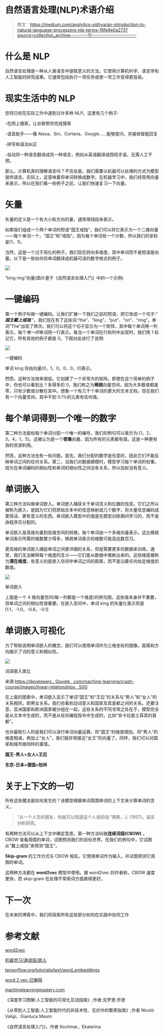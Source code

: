 # 自然语言处理(NLP)术语介绍

> 原文：<https://medium.com/analytics-vidhya/an-introduction-to-natural-language-processing-nlp-terms-f8fe9e0a273?source=collection_archive---------11----------------------->

# **什么是 NLP**

自然语言处理是一种从人类语言中提取意义的方法。它使用计算机科学、语言学和人工智能的研究成果。它通常包括执行一项任务或使一项工作变得更容易。

# **现实生活中的 NLP**

您将已经在实际工作中遇到过许多种 NLP。这里有几个例子:

-在网上搜索，让谷歌帮你完成搜索

-语音助手——像 Alexa、Siri、Cortana、Google……能够提问，并接收智能回复

-拼写和语法纠正

-自动将一种语言翻译成另一种语言，例如从英语翻译成西班牙语，无需人工干预。

那么，计算机真的理解语言吗？不完全是。我们需要以机器可以处理的方式为模型提供语言。实际上，这意味着将单词转换成数字。在机器学习中，我们经常用向量来表示，所以在我们看一些例子之前，让我们快速复习一下向量。

# **矢量**

矢量的定义是一个有大小和方向的量，通常用线段来表示。

如果我们组成一个两个单词的短语“国王戒指”，我们可以将它表示为一个二维向量——每个单词一个，“国王”和“戒指”。因为每个单词有一个计数，所以我们的坐标是(1，1)。

当然，这是一个过于简化的例子。我们现在转向多维度，其中单词而不是短语是向量。以下是一些如何将单词翻译成机器可读的数字格式的例子。

![](img/55260abade0a63940d46552ef52908b8.png)

“king ring”向量(图片基于《自然语言处理入门》中的一个示例)

# **一键编码**

第一个例子叫做一键编码。让我们扩展一下我们之前的短语，把它改成一个句子:“ ***国王戴上戒指*** ”。我们现在有了这些词:“the”、“king”、“put”、“on”、“ring”。单词“The”出现了两次。我们可以将这个句子显示为一个矩阵，其中每个单词用一列表示，每个*唯一的*单词用一行表示。每当一个单词在行和列中出现时，我们用 1 标记它，所有其他的例子都是 0。下图对此进行了说明:

![](img/33223b8c3092eb41d1f3131b4ba5581f.png)

一键编码

单词 king 将由向量[0，1，0，0，0，0]表示。

然而，这种方法效率很低。它创建了一个非常大的矩阵。即使在这个简单的例子中，你也可以看到比 1 多得多的 0。我们称之为**稀疏**向量空间，因为大多数值都是零，只有少数值分散在其中。想象一个有几千个单词的更大的文本文档，现在我们有一个向量空间，其中不到 0.1%的元素有任何值。

# **每个单词得到一个唯一的数字**

第二种方法是给每个单词分配一个唯一的编号。我们的例句可以表示为:[1，2，3，4，1，5]。这被认为是一个**密集**向量，因为所有的元素都有值。这是一种更有效的资源利用。

然而，这种方法也有一些问题。首先，我们分配的数字是任意的，因此它们不能反映单词之间的任何关系。第二，当我们对数据建模时，模型学习每个单词的权重。因为在单词编码的相似性和单词的相似性之间没有关系，所以加权没有意义。

# **单词嵌入**

第三种方法叫做单词嵌入。单词嵌入捕获关于单词含义和位置的信息。它们之所以被称为嵌入，是因为它们将原始文本中的信息映射成几个数字，将大量信息编码成更简洁、更有意义的东西。单词嵌入模型中的值是在模型训练期间学习的，而不是由程序员分配的。

单词嵌入是高维向量到低维空间的转换。每个单词由一个多维向量表示。这比稀疏单词表示所需的维数要少得多，稀疏单词表示的维数可能高达数百万。

更高维的单词嵌入捕捉单词之间更详细的关系，但是需要更多的数据来训练。通常，我们无法解释每个维度的含义——它们是从数据中推断出来的。这些维度被称为**潜在维度**。有意义的是嵌入空间中单词之间的距离，而不是沿着任何给定维度的数值。

![](img/74e2f5f922fe4507103c5af02e44cbd8.png)

单词嵌入

上面是一个 4 维向量空间(每一列都是一个维度)的例句图。这些值本身并不重要，但单词之间的相似性很重要。在嵌入空间中，单词 king 的矢量化表示将是[1.1，-1.0，-0.8，-0.1]

# **单词嵌入可视化**

为了帮助说明单词嵌入的概念，我们可以使用单词作为三维坐标的图像。距离和方向揭示了词的意义和相似性。

![](img/073afea8529b21d5049132d34a5b3995.png)

词语嵌入类比

来源:[https://developers . Google . com/machine-learning/crash-course/images/linear-relationships . SVG](https://developers.google.com/machine-learning/crash-course/images/linear-relationships.svg)

在上面的图表中，单词嵌入显示了单词“国王”和“王后”的关系与“男人”和“女人”的关系相同，即男女关系。我们也看到动词意义和国家及其首都之间的关系。还要注意，亚洲国家和欧洲国家被分组在一起。这些关系的不同寻常之处在于，模型完全是从文本中生成的，而不是从任何编程指令中生成的，比如“安卡拉是土耳其的首都”。

也许最吸引人的是我们可以进行单词向量运算。将“国王”的维度相加，将“男人”的维度相减，再加上“女人”，我们就非常接近“女王”的向量了。同样，我们可以对国家和城市做同样的事情。

**国王-男人+女人=王后**

**东京-日本+德国=柏林**

# **关于上下文的一切**

所有这些魔法是如何发生的？该模型根据单词周围单词的上下文来计算单词的含义。

> "从一个人交的朋友，你就可以知道这个人说的话."弗斯，J. (1957)。语言分析研究。

有两种方法可以从上下文中确定意思。第一种方法叫做**连续词袋(CBOW)** 。CBOW 查看周围的单词，试图预测我们的目标世界。在我们的例句中，它试图从“戴上戒指”来预测“国王”。

**Skip-gram** 的工作方式与 CBOW 相反。它使用单词作为输入，并试图预测它周围的单词。

这两种方法都在 **word2vec** 模型中使用。据 word2vec 的作者称，CBOW 速度更快，而 skip-gram 在处理不常用词方面做得更好。

# **下一次**

在未来的博客中，我们将探索所有这些部分如何在实践中协同工作

# **参考文献**

[word2vec](https://code.google.com/archive/p/word2vec/)

[机器学习/速成班/嵌入](https://developers.google.com/machine-learning/crash-course/embeddings/video-lecture)

[tensorflow.org/tutorials/text/word_embeddings](https://www.tensorflow.org/tutorials/text/word_embeddings)

[word 2 vec-已解释](https://israelg99.github.io/2017-03-23-Word2Vec-Explained/)

[machinelearningmastery.com](https://machinelearningmastery.com/what-are-word-embeddings/)

《深度学习图解:人工智能的可视化互动指南》,作者:克罗恩·乔恩

《从零到人工智能:人工智能时代的非技术性、无炒作的繁荣指南》,作者 Nicolò Valigi，Gianluca Mauro

《自然语言处理入门》，作者 Kochmar，Ekaterina
